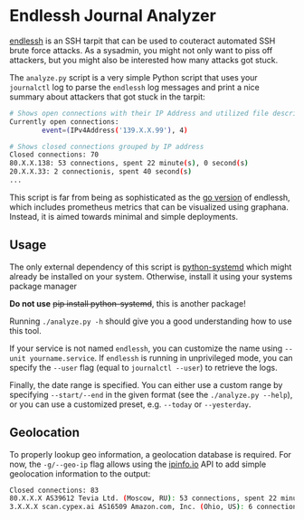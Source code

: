 # Endlessh Journal Analyzer

[endlessh](https://github.com/skeeto/endlessh) is an SSH tarpit that can be used to couteract automated SSH brute force attacks.
As a sysadmin, you might not only want to piss off attackers, but you might also be interested how many attacks got stuck.

The `analyze.py` script is a very simple Python script that uses your `journalctl` log to parse the `endlessh` log messages and print a nice summary about attackers that got stuck in the tarpit:

```bash
# Shows open connections with their IP Address and utilized file descriptor
Currently open connections:
        event=(IPv4Address('139.X.X.99'), 4)

# Shows closed connections grouped by IP address
Closed connections: 70
80.X.X.138: 53 connections, spent 22 minute(s), 0 second(s)
20.X.X.33: 2 connectionis, spent 40 second(s)
...
```

This script is far from being as sophisticated as the [go version](https://github.com/shizunge/endlessh-go) of endlessh, which includes prometheus metrics that can be visualized using graphana.
Instead, it is aimed towards minimal and simple deployments.

## Usage

The only external dependency of this script is [python-systemd](https://github.com/systemd/python-systemd) which might already be installed on your system.
Otherwise, install it using your systems package manager

**Do not use** ~~pip install python-systemd~~, this is another package!

Running `./analyze.py -h` should give you a good understanding how to use this tool.

If your service is not named `endlessh`, you can customize the name using `--unit yourname.service`.
If `endlessh` is running in unprivileged mode, you can specify the `--user` flag (equal to `journalctl --user`) to retrieve the logs.

Finally, the date range is specified.
You can either use a custom range by specifying `--start/--end` in the given format (see the `./analyze.py --help`), or you can use a customized preset, e.g. `--today` or `--yesterday`.

## Geolocation

To properly lookup geo information, a geolocation database is required.
For now, the `-g/--geo-ip` flag allows using the [ipinfo.io](https://ipinfo.io) API to add simple geolocation information to the output:

```bash
Closed connections: 83
80.X.X.X AS39612 Tevia Ltd. (Moscow, RU): 53 connections, spent 22 minute(s), 0 second(s)
3.X.X.X scan.cypex.ai AS16509 Amazon.com, Inc. (Ohio, US): 6 connections, spent 2 minute(s), 0 second(s)
```
